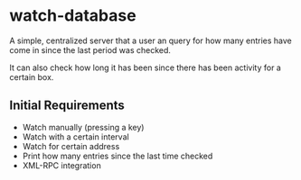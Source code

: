 watch-database
=====

A simple, centralized server that a user an query for 
how many entries have come in since the last period 
was checked. 

It can also check how long it has been since there 
has been activity for a certain box.

Initial Requirements
------------------------------
* Watch manually (pressing a key)
* Watch with a certain interval
* Watch for certain address
* Print how many entries since the last time checked
* XML-RPC integration
